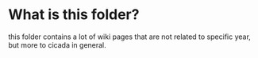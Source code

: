 # What is this folder?

this folder contains a lot of wiki pages that are not related to specific year, but more to cicada in general.

